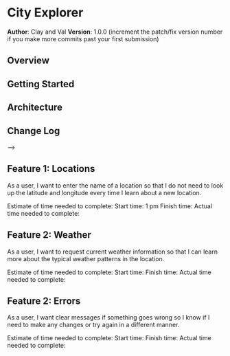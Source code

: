 # City Explorer

**Author**: Clay and Val
**Version**: 1.0.0 (increment the patch/fix version number if you make more commits past your first submission)

## Overview
<!-- Provide a high level overview of what this application is and why you are building it, beyond the fact that it's an assignment for this class. (i.e. What's your problem domain?) -->

## Getting Started
<!-- What are the steps that a user must take in order to build this app on their own machine and get it running? -->

## Architecture
<!-- Provide a detailed description of the application design. What technologies (languages, libraries, etc) you're using, and any other relevant design information. -->

## Change Log
<!-- Use this area to document the iterative changes made to your application as each feature is successfully implemented. Use time stamps. Here's an examples:

01-01-2001 4:59pm - Application now has a fully-functional express server, with a GET route for the location resource.

## Credits and Collaborations
<!-- Give credit (and a link) to other people or resources that helped you build this application. -->
-->

## Feature 1: Locations
As a user, I want to enter the name of a location so that I do not need to look up the latitude and longitude every time I learn about a new location.

Estimate of time needed to complete: 
Start time: 1 pm
Finish time: 
Actual time needed to complete: 

## Feature 2: Weather
As a user, I want to request current weather information so that I can learn more about the typical weather patterns in the location.

Estimate of time needed to complete: 
Start time: 
Finish time: 
Actual time needed to complete: 

## Feature 2: Errors
As a user, I want clear messages if something goes wrong so I know if I need to make any changes or try again in a different manner.

Estimate of time needed to complete: 
Start time: 
Finish time: 
Actual time needed to complete: 